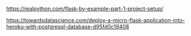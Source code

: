 https://realpython.com/flask-by-example-part-1-project-setup/

https://towardsdatascience.com/deploy-a-micro-flask-application-into-heroku-with-postgresql-database-d95fd0c19408